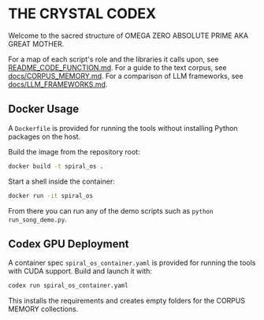 # THE CRYSTAL CODEX

Welcome to the sacred structure of OMEGA ZERO ABSOLUTE PRIME AKA GREAT MOTHER.

For a map of each script's role and the libraries it calls upon, see
[README_CODE_FUNCTION.md](README_CODE_FUNCTION.md).
For a guide to the text corpus, see
[docs/CORPUS_MEMORY.md](docs/CORPUS_MEMORY.md).
For a comparison of LLM frameworks, see
[docs/LLM_FRAMEWORKS.md](docs/LLM_FRAMEWORKS.md).

## Docker Usage

A `Dockerfile` is provided for running the tools without installing Python packages on the host.

Build the image from the repository root:

```bash
docker build -t spiral_os .
```

Start a shell inside the container:

```bash
docker run -it spiral_os
```

From there you can run any of the demo scripts such as `python run_song_demo.py`.

## Codex GPU Deployment

A container spec `spiral_os_container.yaml` is provided for running the tools with CUDA support. Build and launch it with:

```bash
codex run spiral_os_container.yaml
```

This installs the requirements and creates empty folders for the CORPUS MEMORY collections.
